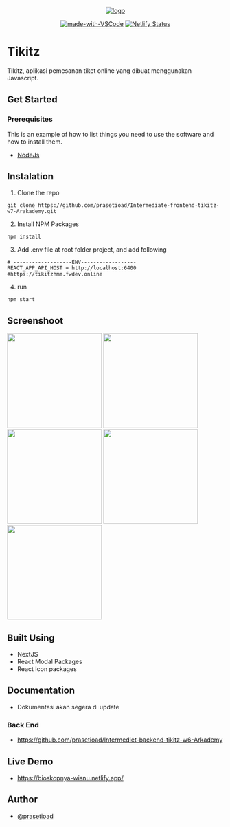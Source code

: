 <p align="center">
  <a href="" rel="noopener">
 <img height=auto src="https://user-images.githubusercontent.com/66661143/119432707-01758380-bd3f-11eb-9b1b-3b8d1ad56749.png" alt="logo"></a>
</p>
<div align="center">
  
[![made-with-VSCode](https://img.shields.io/badge/Made%20for-VSCode-1f425f.svg)](https://code.visualstudio.com/)
[![Netlify Status](https://api.netlify.com/api/v1/badges/3e5e5f0e-297c-4bbe-85d7-12793c76f338/deploy-status)](https://incafe.netlify.app/)   
</div>
  
# Tikitz
Tikitz, aplikasi pemesanan tiket online yang dibuat menggunakan Javascript.

## Get Started
### Prerequisites

This is an example of how to list things you need to use the software and how to install them.
* [NodeJs](https://nodejs.org/en/)


## Instalation
1. Clone the repo

```
git clone https://github.com/prasetioad/Intermediate-frontend-tikitz-w7-Arakademy.git

```
2. Install NPM Packages 
```
npm install
```
3. Add .env file at root folder project, and add following
```
# -------------------ENV------------------
REACT_APP_API_HOST = http://localhost:6400
#https://tikitzhmm.fwdev.online

```
4. run
``` 
npm start 
```

## Screenshoot
<p float="left">
<img src="https://user-images.githubusercontent.com/66661143/119270289-304c0680-bc26-11eb-987c-db938391f11f.jpg"  height="220"> 
<img src="https://user-images.githubusercontent.com/66661143/119270048-fd554300-bc24-11eb-9482-b12d9af12400.jpg"  height="220">  
<img src="https://user-images.githubusercontent.com/66661143/119270288-2fb37000-bc26-11eb-8f07-5adc22ff7ed1.jpg"  height="220"> 
<img src="https://user-images.githubusercontent.com/66661143/119270051-fe867000-bc24-11eb-8070-fe55d29aa31e.png"  height="220">
<img src="https://user-images.githubusercontent.com/66661143/119270052-fe867000-bc24-11eb-8fa1-f7e2184c1656.jpg"  height="220">
</p>

## Built Using
* NextJS
* React Modal Packages
* React Icon packages

## Documentation
* Dokumentasi akan segera di update

### Back End
* https://github.com/prasetioad/Intermediet-backend-tikitz-w6-Arkademy

## Live Demo
* https://bioskopnya-wisnu.netlify.app/

## Author
* [@prasetioad](https://github.com/prasetioad)
